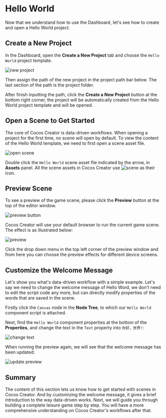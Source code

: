 # Hello World

Now that we understand how to use the Dashboard, let's see how to create and open a Hello World project.

## Create a New Project

In the Dashboard, open the **Create a New Project** tab and choose the `Hello World` project template.

![new project](hello-world/new_project.png)

Then assign the path of the new project in the project path bar below. The last section of the path is the project folder.

After finish inputting the path, click the **Create a New Project** button at the bottom right corner, the project will be automatically created from the Hello World project template and will be opened.

## Open a Scene to Get Started

The core of Cocos Creator is data-driven workflows. When opening a project for the first time, no scene will open by default. To view the content of the Hello World template, we need to first open a scene asset file.

![open scene](hello-world/breakdown.png)

Double click the `Hello World` scene asset file indicated by the arrow, in **Assets** panel. All the scene assets in Cocos Creator use ![scene](../asset-workflow/index/scene.png) as their icon.

## Preview Scene

To see a preview of the game scene, please click the **Preview** button at the top of the editor window.

![preview button](hello-world/preview_button.png)

Cocos Creator will use your default browser to run the current game scene. The effect is as illustrated below:

![preview](hello-world/preview.png)

Click the drop down menu in the top left corner of the preview window and from here you can choose the preview effects for different device screens.

## Customize the Welcome Message

Let's show you what's data-driven workflow with a simple example. Let's say we need to change the welcome message of Hello Word, we don't need to edit the script code any more, but can directly modify properties of the words that are saved in the scene.

Firstly click the `Canvas` node in the **Node Tree**, to which our `Hello World` component script is attached.

Next, find the `Hello World` component properties at the bottom of the **Properties**, and change the text in the `Text` property into `你好，世界!`:

![change text](hello-world/change_text.png)

When running the preview again, we will see that the welcome message has been updated:

![update preview](hello-world/update_preview.png)

## Summary

The content of this section lets us know how to get started with scenes in Cocos Creator. And by customizing the welcome message, it gives a brief introduction to the way data-driven works. Next, we will guide you through building a complete leisure game step by step. You will have a more comprehensive understanding on Cocos Creator's workflows after that.